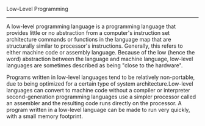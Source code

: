 Low-Level Programming
______________________________________________________________________________________________________________________________________________________
A low-level programming language is a programming language that provides little or no abstraction from a computer's instruction set architecture 
commands or functions in the language map that are structurally similar to processor's instructions. Generally, this refers to either machine code or 
assembly language. Because of the low (hence the word) abstraction between the language and machine language, low-level languages are sometimes described 
as being "close to the hardware". 

Programs written in low-level languages tend to be relatively non-portable, due to being optimized for a certain type of system architecture.Low-level 
languages can convert to machine code without a compiler or interpreter second-generation programming languages use a simpler processor called an assembler and the resulting code runs directly on the processor. A program written in a low-level language can be made to run very quickly, with a small memory footprint.
